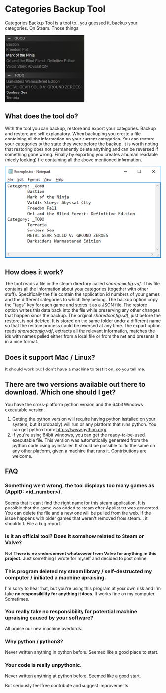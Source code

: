 # Categories Backup Tool

Categories Backup Tool is a tool to.. you guessed it, backup your categories. On Steam. Those things:

![Categories](https://raw.githubusercontent.com/DanielZa2/CategoriesBackupTool/master/Images/Im1.png)

## What does the tool do?

With the tool you can backup, restore and export your categories. Backup and restore are self explanatory. When backuping you create a file containing all the information on your current categories. You can restore your categories to the state they were before the backup. It is worth noting that restoring does not permanently delete anything and can be reversed if something gone wrong. Finally by exporting you creates a human readable (nicely looking) file containing all the above mentioned information.

![Export output](https://raw.githubusercontent.com/DanielZa2/CategoriesBackupTool/master/Images/Im2.png)

## How does it work?

The tool reads a file in the steam directory called *sharedconfig.vdf*. This file contains all the information about your categories (together with other stuff). Specifically the file contain the application id numbers of your games and  the different categories to which they belong. The backup option copy the "tags" key for each game and stores it as a JSON file. The restore option writes this data back into the file while preserving any other changes that happen since the backup. The original *sharedconfig.vdf*, just before the restore, is not deleted. It is stored on the same folder under a different name so that the restore process could be reversed at any time. The export option reads *sharedconfig.vdf*, extracts all the relevant information, matches the ids with names pulled either from a local file or from the net and presents it in a nice format.

## Does it support Mac / Linux?
It should work but I don't have a machine to test it on, so you tell me.

## There are two versions available  out there to download. Which one should I get?
You have the cross-platform python version and the 64bit Windows executable version.

1. Getting the python version will require having python installed on your system, but it (probably) will run on any platform that runs python. You can get python from:  https://www.python.org/ 
2. If you're using 64bit windows, you can get the ready-to-be-used executable file. This version was automatically generated from the python code using pyinstaller. It should be possible to do the same on any other platform, given a machine that runs it. Contributions are welcome.

## FAQ

### Something went wrong, the tool displays too many games as (AppID: \<id_number\>).
Seems that it can't find the right name for this steam application. It is possible that the game was added to steam after Applist.txt was generated. You can delete the file and a new one will be pulled from the web. If the issue happens with older games that weren't removed from steam... it shouldn't. File a bug report.

### Is it an official tool? Does it somehow related to Steam or Valve?
No! **There is no endorsement whatsoever from Valve for anything in this project.** Just something I wrote for myself and decided to post online.

### This program deleted my steam library / self-destructed my computer / initiated a machine upraising. 
I'm sorry to hear that, but you're using this program at your own risk and I'm take **no responsibility for anything it does**. It works fine on my computer. Sometimes.

### You really take no responsibility for potential machine upraising caused by your software?
All praise our new machine overlords.

### Why python / python3?
Never written anything in python before. Seemed like a good place to start.

### Your code is really unpythonic. 
Never written anything at python before. Seemed like a good start.

But seriously feel free contribute and suggest improvements.

